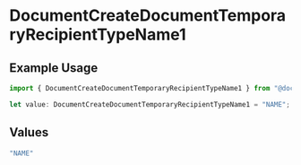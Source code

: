 # DocumentCreateDocumentTemporaryRecipientTypeName1

## Example Usage

```typescript
import { DocumentCreateDocumentTemporaryRecipientTypeName1 } from "@documenso/sdk-typescript/models/operations";

let value: DocumentCreateDocumentTemporaryRecipientTypeName1 = "NAME";
```

## Values

```typescript
"NAME"
```